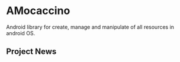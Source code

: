 AMocaccino
======

Android library for create, manage and manipulate of all resources in android OS.

## Project News


